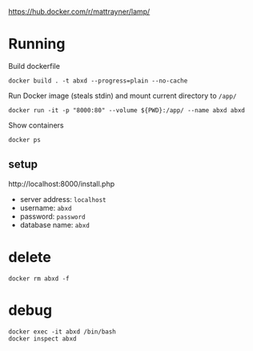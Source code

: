 <https://hub.docker.com/r/mattrayner/lamp/>

# Running

Build dockerfile

    docker build . -t abxd --progress=plain --no-cache

Run Docker image (steals stdin) and mount current directory to `/app/`

    docker run -it -p "8000:80" --volume ${PWD}:/app/ --name abxd abxd 

Show containers

    docker ps

## setup

http://localhost:8000/install.php

- server address: `localhost`
- username: `abxd`
- password: `password`
- database name: `abxd`

# delete

    docker rm abxd -f

# debug

    docker exec -it abxd /bin/bash
    docker inspect abxd